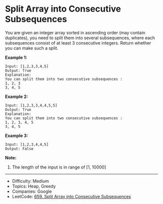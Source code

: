 # Split Array into Consecutive Subsequences

You are given an integer array sorted in ascending order (may contain duplicates), you need to split them into several subsequences, where each subsequences consist of at least 3 consecutive integers. Return whether you can make such a split.

**Example 1:**
```
Input: [1,2,3,3,4,5]
Output: True
Explanation:
You can split them into two consecutive subsequences : 
1, 2, 3
3, 4, 5
```
**Example 2:**
```
Input: [1,2,3,3,4,4,5,5]
Output: True
Explanation:
You can split them into two consecutive subsequences : 
1, 2, 3, 4, 5
3, 4, 5
```
**Example 3:**
```
Input: [1,2,3,4,4,5]
Output: False
```
**Note:**
1. The length of the input is in range of [1, 10000]

---

* Difficulty: Medium
* Topics: Heap, Greedy
* Companies: Google
* LeetCode: [659. Split Array into Consecutive Subsequences](https://leetcode.com/problems/split-array-into-consecutive-subsequences/description/)
